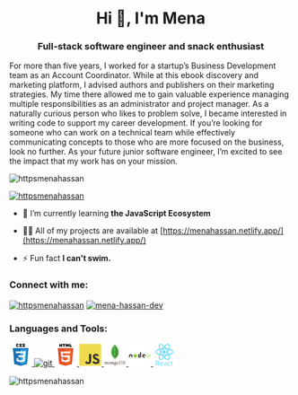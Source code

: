 <h1 align="center">Hi 👋, I'm Mena</h1>
<h3 align="center">Full-stack software engineer and snack enthusiast</h3>

<p align="left">For more than five years, I worked for a startup’s Business Development team as an Account Coordinator. While at this ebook discovery and marketing platform, I advised authors and publishers on their marketing strategies. My time there allowed me to gain valuable experience managing multiple responsibilities as an administrator and project manager. As a naturally curious person who likes to problem solve, I became interested in writing code to support my career development. If you’re looking for someone who can work on a technical team while effectively communicating concepts to those who are more focused on the business, look no further. As your future junior software engineer, I’m excited to see the impact that my work has on your mission.</p>

<p align="left"> <img src="https://komarev.com/ghpvc/?username=httpsmenahassan&label=Profile%20views&color=0e75b6&style=flat" alt="httpsmenahassan" /> </p>

<p align="left"> <a href="https://github.com/ryo-ma/github-profile-trophy"><img src="https://github-profile-trophy.vercel.app/?username=httpsmenahassan" alt="httpsmenahassan" /></a> </p>

- 🌱 I’m currently learning **the JavaScript Ecosystem**

- 👨‍💻 All of my projects are available at [https://menahassan.netlify.app/](https://menahassan.netlify.app/)

- ⚡ Fun fact **I can't swim.**

<h3 align="left">Connect with me:</h3>
<p align="left">
<a href="https://twitter.com/httpsmenahassan" target="blank"><img align="center" src="https://raw.githubusercontent.com/rahuldkjain/github-profile-readme-generator/master/src/images/icons/Social/twitter.svg" alt="httpsmenahassan" height="30" width="40" /></a>
<a href="https://linkedin.com/in/mena-hassan-dev" target="blank"><img align="center" src="https://raw.githubusercontent.com/rahuldkjain/github-profile-readme-generator/master/src/images/icons/Social/linked-in-alt.svg" alt="mena-hassan-dev" height="30" width="40" /></a>
</p>

<h3 align="left">Languages and Tools:</h3>
<p align="left"> <a href="https://www.w3schools.com/css/" target="_blank" rel="noreferrer"> <img src="https://raw.githubusercontent.com/devicons/devicon/master/icons/css3/css3-original-wordmark.svg" alt="css3" width="40" height="40"/> </a> <a href="https://git-scm.com/" target="_blank" rel="noreferrer"> <img src="https://www.vectorlogo.zone/logos/git-scm/git-scm-icon.svg" alt="git" width="40" height="40"/> </a> <a href="https://www.w3.org/html/" target="_blank" rel="noreferrer"> <img src="https://raw.githubusercontent.com/devicons/devicon/master/icons/html5/html5-original-wordmark.svg" alt="html5" width="40" height="40"/> </a> <a href="https://developer.mozilla.org/en-US/docs/Web/JavaScript" target="_blank" rel="noreferrer"> <img src="https://raw.githubusercontent.com/devicons/devicon/master/icons/javascript/javascript-original.svg" alt="javascript" width="40" height="40"/> </a> <a href="https://www.mongodb.com/" target="_blank" rel="noreferrer"> <img src="https://raw.githubusercontent.com/devicons/devicon/master/icons/mongodb/mongodb-original-wordmark.svg" alt="mongodb" width="40" height="40"/> </a> <a href="https://nodejs.org" target="_blank" rel="noreferrer"> <img src="https://raw.githubusercontent.com/devicons/devicon/master/icons/nodejs/nodejs-original-wordmark.svg" alt="nodejs" width="40" height="40"/> </a> <a href="https://reactjs.org/" target="_blank" rel="noreferrer"> <img src="https://raw.githubusercontent.com/devicons/devicon/master/icons/react/react-original-wordmark.svg" alt="react" width="40" height="40"/> </a> </p>

<p><img align="center" src="https://github-readme-stats.vercel.app/api/top-langs?username=httpsmenahassan&show_icons=true&locale=en&layout=compact" alt="httpsmenahassan" /></p>

